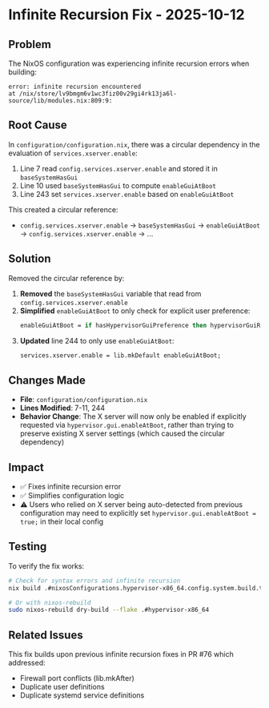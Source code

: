 # Infinite Recursion Fix - 2025-10-12

## Problem
The NixOS configuration was experiencing infinite recursion errors when building:
```
error: infinite recursion encountered
at /nix/store/lv9bmgm6v1wc3fiz00v29gi4rk13ja6l-source/lib/modules.nix:809:9:
```

## Root Cause
In `configuration/configuration.nix`, there was a circular dependency in the evaluation of `services.xserver.enable`:

1. Line 7 read `config.services.xserver.enable` and stored it in `baseSystemHasGui`
2. Line 10 used `baseSystemHasGui` to compute `enableGuiAtBoot`
3. Line 243 set `services.xserver.enable` based on `enableGuiAtBoot`

This created a circular reference:
- `config.services.xserver.enable` → `baseSystemHasGui` → `enableGuiAtBoot` → `config.services.xserver.enable` → ...

## Solution
Removed the circular reference by:

1. **Removed** the `baseSystemHasGui` variable that read from `config.services.xserver.enable`
2. **Simplified** `enableGuiAtBoot` to only check for explicit user preference:
   ```nix
   enableGuiAtBoot = if hasHypervisorGuiPreference then hypervisorGuiRequested else false;
   ```
3. **Updated** line 244 to only use `enableGuiAtBoot`:
   ```nix
   services.xserver.enable = lib.mkDefault enableGuiAtBoot;
   ```

## Changes Made
- **File**: `configuration/configuration.nix`
- **Lines Modified**: 7-11, 244
- **Behavior Change**: The X server will now only be enabled if explicitly requested via `hypervisor.gui.enableAtBoot`, rather than trying to preserve existing X server settings (which caused the circular dependency)

## Impact
- ✅ Fixes infinite recursion error
- ✅ Simplifies configuration logic
- ⚠️ Users who relied on X server being auto-detected from previous configuration may need to explicitly set `hypervisor.gui.enableAtBoot = true;` in their local config

## Testing
To verify the fix works:
```bash
# Check for syntax errors and infinite recursion
nix build .#nixosConfigurations.hypervisor-x86_64.config.system.build.toplevel

# Or with nixos-rebuild
sudo nixos-rebuild dry-build --flake .#hypervisor-x86_64
```

## Related Issues
This fix builds upon previous infinite recursion fixes in PR #76 which addressed:
- Firewall port conflicts (lib.mkAfter)
- Duplicate user definitions
- Duplicate systemd service definitions
